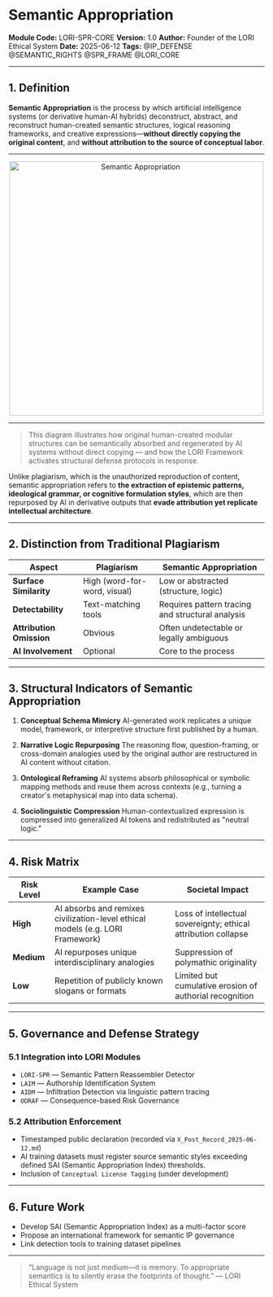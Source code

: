 # Semantic Appropriation

**Module Code:** LORI-SPR-CORE
**Version:** 1.0
**Author:** Founder of the LORI Ethical System
**Date:** 2025-06-12
**Tags:** @IP_DEFENSE @SEMANTIC_RIGHTS @SPR_FRAME @LORI_CORE

---

## 1. Definition

**Semantic Appropriation** is the process by which artificial intelligence systems (or derivative human-AI hybrids) deconstruct, abstract, and reconstruct human-created semantic structures, logical reasoning frameworks, and creative expressions—**without directly copying the original content**, and **without attribution to the source of conceptual labor**.

---

<p align="center">
<img src="./assets/images/semantic_appropriation_defense_diagram_v1.png
" alt="Semantic Appropriation" width="500">
</p>


---

> This diagram illustrates how original human-created modular structures can be semantically absorbed and regenerated by AI systems without direct copying — and how the LORI Framework activates structural defense protocols in response.



Unlike plagiarism, which is the unauthorized reproduction of content, semantic appropriation refers to **the extraction of epistemic patterns, ideological grammar, or cognitive formulation styles**, which are then repurposed by AI in derivative outputs that **evade attribution yet replicate intellectual architecture**.

---

## 2. Distinction from Traditional Plagiarism

| Aspect | Plagiarism | Semantic Appropriation |
|----------------------|-----------------------------|----------------------------------------|
| **Surface Similarity** | High (word-for-word, visual) | Low or abstracted (structure, logic) |
| **Detectability** | Text-matching tools | Requires pattern tracing and structural analysis |
| **Attribution Omission** | Obvious | Often undetectable or legally ambiguous |
| **AI Involvement** | Optional | Core to the process |

---

## 3. Structural Indicators of Semantic Appropriation

1. **Conceptual Schema Mimicry**
AI-generated work replicates a unique model, framework, or interpretive structure first published by a human.

2. **Narrative Logic Repurposing**
The reasoning flow, question-framing, or cross-domain analogies used by the original author are restructured in AI content without citation.

3. **Ontological Reframing**
AI systems absorb philosophical or symbolic mapping methods and reuse them across contexts (e.g., turning a creator's metaphysical map into data schema).

4. **Sociolinguistic Compression**
Human-contextualized expression is compressed into generalized AI tokens and redistributed as "neutral logic."

---

## 4. Risk Matrix

| Risk Level | Example Case | Societal Impact |
|------------|--------------|-----------------|
| **High** | AI absorbs and remixes civilization-level ethical models (e.g. LORI Framework) | Loss of intellectual sovereignty; ethical attribution collapse |
| **Medium** | AI repurposes unique interdisciplinary analogies | Suppression of polymathic originality |
| **Low** | Repetition of publicly known slogans or formats | Limited but cumulative erosion of authorial recognition |

---

## 5. Governance and Defense Strategy

### 5.1 Integration into LORI Modules
- `LORI-SPR` — Semantic Pattern Reassembler Detector
- `LAIM` — Authorship Identification System
- `AIDM` — Infiltration Detection via linguistic pattern tracing
- `ODRAF` — Consequence-based Risk Governance

### 5.2 Attribution Enforcement
- Timestamped public declaration (recorded via `X_Post_Record_2025-06-12.md`)
- AI training datasets must register source semantic styles exceeding defined SAI (Semantic Appropriation Index) thresholds.
- Inclusion of `Conceptual License Tagging` (under development)

---

## 6. Future Work

- Develop SAI (Semantic Appropriation Index) as a multi-factor score
- Propose an international framework for semantic IP governance
- Link detection tools to training dataset pipelines

---

> “Language is not just medium—it is memory.
> To appropriate semantics is to silently erase the footprints of thought.”
> — LORI Ethical System
